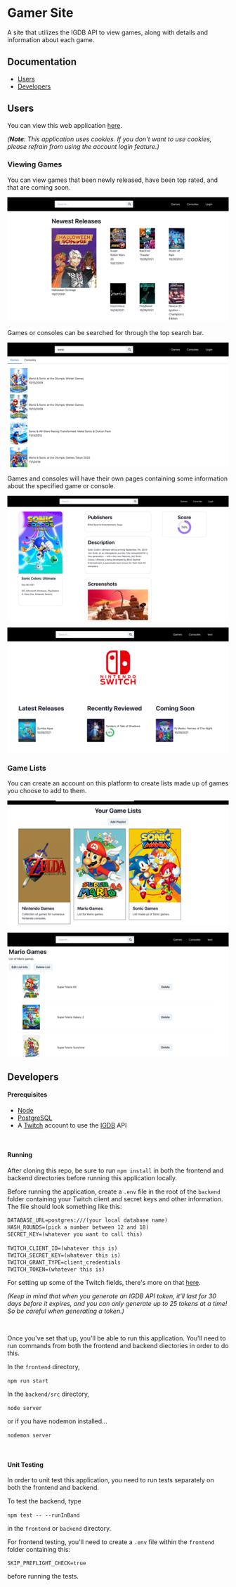 # Gamer Site


A site that utilizes the IGDB API to view games, along with details and information about each game.


## Documentation

* [Users](#users)
* [Developers](#developers)


## Users

You can view this web application [here](https://gamer-site.herokuapp.com/).

_(**Note**: This application uses cookies. If you don't want to use cookies, please refrain from using the account login feature.)_


### Viewing Games

You can view games that been newly released, have been top rated, and that are coming soon.

![Home Page](doc-images/home.png)

Games or consoles can be searched for through the top search bar.

![Search Results](doc-images/search.png)

Games and consoles will have their own pages containing some information about the specified game or console.

![Game](doc-images/game.png)

![Console](doc-images/console.png)

### Game Lists

You can create an account on this platform to create lists made up of games you choose to add to them.

![Lists](doc-images/lists.png)

![List](doc-images/list.png)


## Developers

#### Prerequisites
* [Node](https://nodejs.org/en/download/)
* [PostgreSQL](https://www.postgresql.org/download/)
* A [Twitch](https://www.twitch.tv/) account to use the [IGDB](https://www.igdb.com/discover) API

<br>

#### Running

After cloning this repo, be sure to run `npm install` in both the frontend and backend directories before running this application locally.


Before running the application, create a `.env` file in the root of the `backend` folder containing your Twitch client and secret keys and other information. The file should look something like this:

```
DATABASE_URL=postgres:///(your local database name)
HASH_ROUNDS=(pick a number between 12 and 18)
SECRET_KEY=(whatever you want to call this)

TWITCH_CLIENT_ID=(whatever this is)
TWITCH_SECRET_KEY=(whatever this is)
TWITCH_GRANT_TYPE=client_credentials
TWITCH_TOKEN=(whatever this is)

```

For setting up some of the Twitch fields, there's more on that [here](https://api-docs.igdb.com/#account-creation). 

_(Keep in mind that when you generate an IGDB API token, it'll last for 30 days before it expires, and you can only generate up to 25 tokens at a time! So be careful when generating a token.)_

<br>

Once you've set that up, you'll be able to run this application. You'll need to run commands from both the frontend and backend diectories in order to do this.

In the `frontend` directory,

```npm run start```


In the `backend/src` directory,

```node server```

or if you have nodemon installed...

```nodemon server```

<br>

#### Unit Testing

In order to unit test this application, you need to run tests separately on both the frontend and backend.

To test the backend, type

```npm test -- --runInBand```

in the `frontend` or `backend` directory.

For frontend testing, you'll need to create a `.env` file within the `frontend` folder containing this:

```
SKIP_PREFLIGHT_CHECK=true
```

before running the tests.


